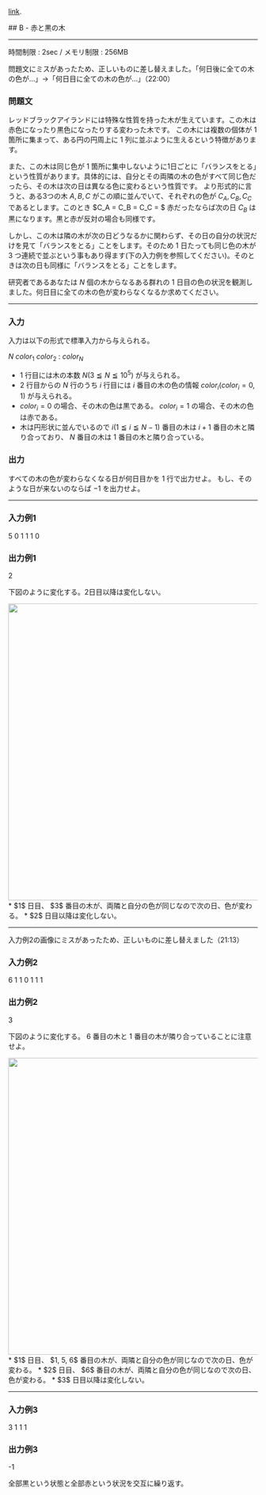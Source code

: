 [link](http://arc024.contest.atcoder.jp/tasks/arc024_2).


<script type="text/x-mathjax-config">
  MathJax.Hub.Config({ tex2jax: { inlineMath: [ ['$','$'] ] } });
</script>
<script type="text/javascript"
src="https://cdn.mathjax.org/mathjax/latest/MathJax.js?config=TeX-MML-AM_CHTML">
</script>## B - 赤と黒の木

----------

時間制限 : 2sec / メモリ制限 : 256MB

問題文にミスがあったため、正しいものに差し替えました。「何日後に全ての木の色が…」→「何日目に全ての木の色が…」（22:00）

### 問題文

レッドブラックアイランドには特殊な性質を持った木が生えています。この木は赤色になったり黒色になったりする変わった木です。
                この木には複数の個体が $1$ 箇所に集まって、ある円の円周上に $1$ 列に並ぶように生えるという特徴があります。

また、この木は同じ色が $1$ 箇所に集中しないように$1$日ごとに「バランスをとる」という性質があります。具体的には、自分とその両隣の木の色がすべて同じ色だったら、その木は次の日は異なる色に変わるという性質です。
                より形式的に言うと、ある3つの木 $A, B,C$ がこの順に並んでいて、それぞれの色が $C_A, C_B, C_C$ であるとします。このとき $C_A = C_B = C_C = $ 赤だったならば次の日 $C_B$ は黒になります。黒と赤が反対の場合も同様です。

しかし、この木は隣の木が次の日どうなるかに関わらず、その日の自分の状況だけを見て「バランスをとる」ことをします。そのため $1$ 日たっても同じ色の木が $3$ つ連続で並ぶという事もあり得ます(下の入力例を参照してください)。そのときは次の日も同様に「バランスをとる」ことをします。

研究者であるあなたは $N$ 個の木からなるある群れの $1$ 日目の色の状況を観測しました。何日目に全ての木の色が変わらなくなるか求めてください。

----------

### 入力

入力は以下の形式で標準入力から与えられる。

>
$N$
$color_1$
$color_2$
:
$color_N$


* $1$ 行目には木の本数 $N (3 ≦ N ≦ 10^5)$ が与えられる。
* $2$ 行目からの $N$ 行のうち $i$ 行目には $i$ 番目の木の色の情報 $color_i (color_i = 0, 1)$ が与えられる。
* $color_i = 0$ の場合、その木の色は黒である。 $color_i = 1$ の場合、その木の色は赤である。
* 木は円形状に並んでいるので $i(1 ≦ i ≦ N - 1)$ 番目の木は $i + 1$ 番目の木と隣り合っており、 $N$ 番目の木は $1$ 番目の木と隣り合っている。

### 出力

すべての木の色が変わらなくなる日が何日目かを $1$ 行で出力せよ。
                    もし、そのような日が来ないのならば $-1$ を出力せよ。

----------

### 入力例1

>
5
0
1
1
1
0


### 出力例1

>
2


下図のように変化する。2日目以降は変化しない。

<img src="http://abc001.contest.atcoder.jp//img/arc/024/2-1.png" width="600px">
</img>* $1$ 日目、 $3$ 番目の木が、両隣と自分の色が同じなので次の日、色が変わる。
* $2$ 日目以降は変化しない。

----------

入力例2の画像にミスがあったため、正しいものに差し替えました（21:13）

### 入力例2

>
6
1
1
0
1
1
1


### 出力例2

>
3


下図のように変化する。 $6$ 番目の木と $1$ 番目の木が隣り合っていることに注意せよ。

<img src="http://abc001.contest.atcoder.jp//img/arc/024/2-2.png" width="600px">
</img>* $1$ 日目、 $1, 5, 6$ 番目の木が、両隣と自分の色が同じなので次の日、色が変わる。
* $2$ 日目、 $6$ 番目の木が、両隣と自分の色が同じなので次の日、色が変わる。
* $3$ 日目以降は変化しない。

----------

### 入力例3

>
3
1
1
1


### 出力例3

>
-1


全部黒という状態と全部赤という状況を交互に繰り返す。


